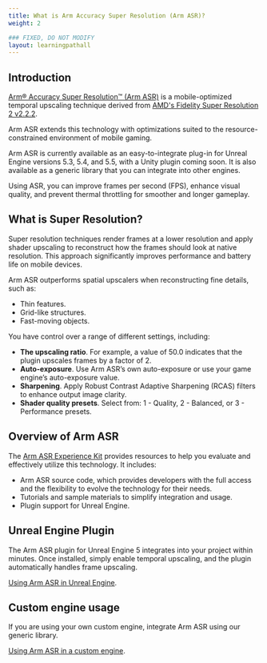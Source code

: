 ```yaml
---
title: What is Arm Accuracy Super Resolution (Arm ASR)?
weight: 2

### FIXED, DO NOT MODIFY
layout: learningpathall
---
```


## Introduction

[Arm&reg; Accuracy Super Resolution™ (Arm ASR)](https://www.arm.com/developer-hub/mobile-graphics-and-gaming/accuracy-super-resolution) is a mobile-optimized temporal upscaling technique derived from [AMD's Fidelity Super Resolution 2 v2.2.2](https://github.com/GPUOpen-LibrariesAndSDKs/FidelityFX-SDK/blob/main/docs/techniques/super-resolution-temporal.md). 

Arm ASR extends this technology with optimizations suited to the resource-constrained environment of mobile gaming.

Arm ASR is currently available as an easy-to-integrate plug-in for Unreal Engine versions 5.3, 5.4, and 5.5, with a Unity plugin coming soon. It is also available as a generic library that you can integrate into other engines. 

Using ASR, you can improve frames per second (FPS), enhance visual quality, and prevent thermal throttling for smoother and longer gameplay.

## What is Super Resolution?

Super resolution techniques render frames at a lower resolution and apply shader upscaling to reconstruct how the frames should look at native resolution. This approach significantly improves performance and battery life on mobile devices.

Arm ASR outperforms spatial upscalers when reconstructing fine details, such as:

- Thin features.
- Grid-like structures.
- Fast-moving objects.

You have control over a range of different settings, including:

- **The upscaling ratio**. For example, a value of 50.0 indicates that the plugin upscales frames by a factor of 2.
- **Auto-exposure**. Use Arm ASR’s own auto-exposure or use your game engine’s auto-exposure value.
- **Sharpening**. Apply Robust Contrast Adaptive Sharpening (RCAS) filters to enhance output image clarity.
- **Shader quality presets**. Select from: 1 - Quality, 2 - Balanced, or 3 - Performance presets.

## Overview of Arm ASR

The [Arm ASR Experience Kit](https://github.com/arm/accuracy-super-resolution) provides resources to help you evaluate and effectively utilize this technology. It includes:

- Arm ASR source code, which provides developers with the full access and the flexibility to evolve the technology for their needs.
- Tutorials and sample materials to simplify integration and usage.
- Plugin support for Unreal Engine.

## Unreal Engine Plugin

The Arm ASR plugin for Unreal Engine 5 integrates into your project within minutes. Once installed, simply enable temporal upscaling, and the plugin automatically handles frame upscaling.

[Using Arm ASR in Unreal Engine](../03-ue).

## Custom engine usage

If you are using your own custom engine, integrate Arm ASR using our generic library.

[Using Arm ASR in a custom engine](../04-generic_library).
